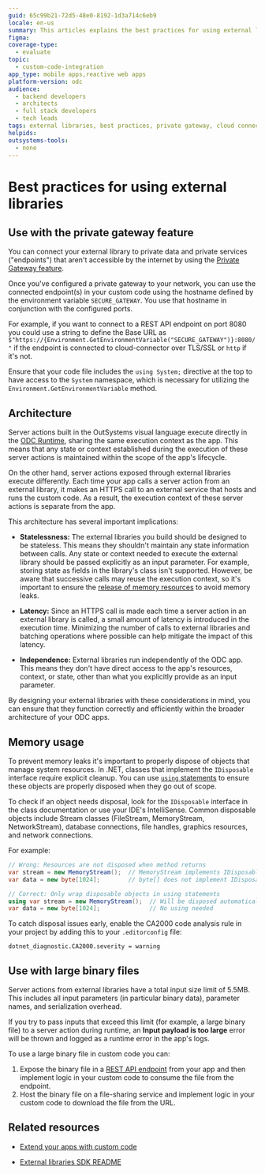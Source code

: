 ```yaml
---
guid: 65c99b21-72d5-48e0-8192-1d3a714c6eb9
locale: en-us
summary: This articles explains the best practices for using external libraries.
figma:
coverage-type:
  - evaluate
topic:
  - custom-code-integration
app_type: mobile apps,reactive web apps
platform-version: odc
audience:
  - backend developers
  - architects
  - full stack developers
  - tech leads
tags: external libraries, best practices, private gateway, cloud connectivity, architecture
helpids:
outsystems-tools:
  - none
---
```

# Best practices for using external libraries

## Use with the private gateway feature

You can connect your external library to private data and private services ("endpoints") that aren't accessible by the internet by using the [Private Gateway feature](../../manage-platform-app-lifecycle/private-gateway.md).

Once you've configured a private gateway to your network, you can use the connected endpoint(s) in your custom code using the hostname defined by the environment variable `SECURE_GATEWAY`. You use that hostname in conjunction with the configured ports.

For example, if you want to connect to a REST API endpoint on port 8080 you could use a string to define the Base URL as `$"https://{Environment.GetEnvironmentVariable("SECURE_GATEWAY")}:8080/"` if the endpoint is connected to cloud-connector over TLS/SSL or `http` if it's not.

Ensure that your code file includes the `using System;` directive at the top to have access to the `System` namespace, which is necessary for utilizing the `Environment.GetEnvironmentVariable` method.

## Architecture

Server actions built in the OutSystems visual language execute directly in the [ODC Runtime](../../manage-platform-app-lifecycle/platform-architecture/intro.md#runtime), sharing the same execution context as the app. This means that any state or context established during the execution of these server actions is maintained within the scope of the app's lifecycle.

On the other hand, server actions exposed through external libraries execute differently. Each time your app calls a server action from an external library, it makes an HTTPS call to an external service that hosts and runs the custom code. As a result, the execution context of these server actions is separate from the app.

This architecture has several important implications:

* **Statelessness:** The external libraries you build should be designed to be stateless. This means they shouldn't maintain any state information between calls. Any state or context needed to execute the external library should be passed explicitly as an input parameter. For example, storing state as fields in the library's class isn't supported. However, be aware that successive calls may reuse the execution context, so it's important to ensure the [release of memory resources](#memory-usage) to avoid memory leaks.

* **Latency:** Since an HTTPS call is made each time a server action in an external library is called, a small amount of latency is introduced in the execution time. Minimizing the number of calls to external libraries and batching operations where possible can help mitigate the impact of this latency.

* **Independence:** External libraries run independently of the ODC app. This means they don't have direct access to the app's resources, context, or state, other than what you explicitly provide as an input parameter.

By designing your external libraries with these considerations in mind, you can ensure that they function correctly and efficiently within the broader architecture of your ODC apps.

## Memory usage

To prevent memory leaks it's important to properly dispose of objects that manage system resources. In .NET, classes that implement the `IDisposable` interface require explicit cleanup. You can use [`using` statements](https://learn.microsoft.com/en-us/dotnet/csharp/language-reference/statements/using) to ensure these objects are properly disposed when they go out of scope.

To check if an object needs disposal, look for the `IDisposable` interface in the class documentation or use your IDE's IntelliSense. Common disposable objects include Stream classes (FileStream, MemoryStream, NetworkStream), database connections, file handles, graphics resources, and network connections.

For example:

```csharp
// Wrong: Resources are not disposed when method returns
var stream = new MemoryStream();  // MemoryStream implements IDisposable
var data = new byte[1024];        // byte[] does not implement IDisposable

// Correct: Only wrap disposable objects in using statements
using var stream = new MemoryStream();  // Will be disposed automatically
var data = new byte[1024];              // No using needed
```

To catch disposal issues early, enable the CA2000 code analysis rule in your project by adding this to your `.editorconfig` file:

```
dotnet_diagnostic.CA2000.severity = warning
```

## Use with large binary files

Server actions from external libraries have a total input size limit of 5.5MB. This includes all input parameters (in particular binary data), parameter names, and serialization overhead.

<div class="warning" markdown="1">

If you try to pass inputs that exceed this limit (for example, a large binary file) to a server action during runtime, an **Input payload is too large** error will be thrown and logged as a runtime error in the app's logs.

</div>

To use a large binary file in custom code you can:

1. Expose the binary file in a [REST API endpoint](../../integration-with-systems/exposing_rest/intro.md) from your app and then implement logic in your custom code to consume the file from the endpoint.
1. Host the binary file on a file-sharing service and implement logic in your custom code to download the file from the URL.

## Related resources

* [Extend your apps with custom code](intro.md)

* [External libraries SDK README](README.md)
